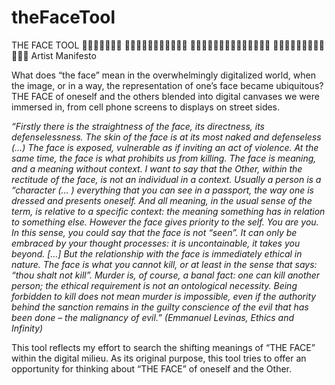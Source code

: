 # theFaceTool
 
THE FACE TOOL 
👩👨🧑👧👦🧒👶
👵👴🧓👩‍🦰👨‍🦰🧑‍🦰👩‍🦱
👨‍🦱🧑‍🦱👩‍🦲👨‍🦲🧑‍🦲👩‍🦳👨‍🦳
🧑‍🦳👱‍♀️👱‍♂️👱👳‍♀️🧔🧔‍♂️
Artist Manifesto 

What does “the face” mean in the overwhelmingly digitalized world, when the image, or in a way, the representation of one’s face became ubiquitous? THE FACE of oneself and the others blended into digital canvases we were immersed in, from cell phone screens to displays on street sides.

<i>“Firstly there is the straightness of the face, its directness, its defenselessness. The skin of the face is at its most naked and defenseless (…) The face is exposed, vulnerable as if inviting an act of violence. At the same time, the face is what prohibits us from killing.
The face is meaning, and a meaning without context. I want to say that the Other, within the rectitude of the face, is not an individual in a context. Usually a person is a “character (… ) everything that you can see in a passport, the way one is dressed and presents oneself. And all meaning, in the usual sense of the term, is relative to a specific context: the meaning something has in relation to something else. However the face gives priority to the self. You are you. In this sense, you could say that the face is not “seen”. It can only be embraced by your thought processes: it is uncontainable, it takes you beyond. […] But the relationship with the face is immediately ethical in nature. The face is what you cannot kill, or at least in the sense that says: “thou shalt not kill”. Murder is, of course, a banal fact: one can kill another person; the ethical requirement is not an ontological necessity. Being forbidden to kill does not mean murder is impossible, even if the authority behind the sanction remains in the guilty conscience of the evil that has been done – the malignancy of evil.” 
(Emmanuel Levinas, Ethics and Infinity)</i>

This tool reflects my effort to search the shifting meanings of “THE FACE” within the digital milieu. As its original purpose, this tool tries to offer an opportunity for thinking about “THE FACE” of oneself and the Other.

